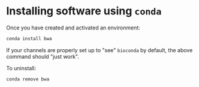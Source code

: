 # Installing software using `conda`

Once you have created and activated an environment:

```sh
conda install bwa
```

If your channels are properly set up to "see" `bioconda` by default, the above command should "just work".

To uninstall:

```sh
conda remove bwa
```
